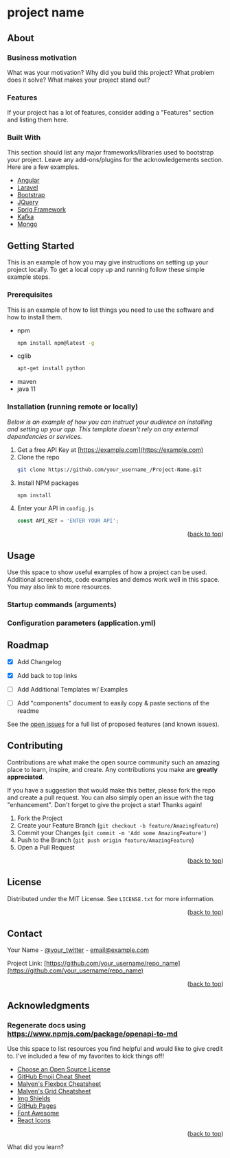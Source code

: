 <!---A good writer possesses not only his own spirit but also the spirit of his friends.
Nietzsche-->
# project name

## About


### Business motivation
What was your motivation? 
Why did you build this project?
What problem does it solve?
What makes your project stand out?

### Features
If your project has a lot of features, consider adding a "Features" section and listing them here.


### Built With

This section should list any major frameworks/libraries used to bootstrap your project. 
Leave any add-ons/plugins for the acknowledgements section. Here are a few examples.

* [Angular](https://angular.io/)
* [Laravel](https://laravel.com)
* [Bootstrap](https://getbootstrap.com)
* [JQuery](https://jquery.com)
* [Sprig Framework](https://spring.io/)
* [Kafka](https://kafka.apache.org/)
* [Mongo](https://www.mongodb.com/)




## Getting Started
This is an example of how you may give instructions on setting up your project locally.
To get a local copy up and running follow these simple example steps.


### Prerequisites
This is an example of how to list things you need to use the software and how to install them.
* npm
  ```sh
  npm install npm@latest -g
  ```
* cglib
  ```sh
  apt-get install python
  ```
* maven
* java 11


### Installation (running remote or locally)
_Below is an example of how you can instruct your audience on installing and setting up your app. This template doesn't rely on any external dependencies or services._

1. Get a free API Key at [https://example.com](https://example.com)
2. Clone the repo
   ```sh
   git clone https://github.com/your_username_/Project-Name.git
   ```
3. Install NPM packages
   ```sh
   npm install
   ```
4. Enter your API in `config.js`
   ```js
   const API_KEY = 'ENTER YOUR API';
   ```

<p align="right">(<a href="#top">back to top</a>)</p>

## Usage

Use this space to show useful examples of how a project can be used. Additional screenshots, code examples and demos work well in this space. You may also link to more resources.

### Startup commands (arguments) 

### Configuration parameters (application.yml)

## Roadmap

- [x] Add Changelog
- [x] Add back to top links
- [ ] Add Additional Templates w/ Examples
- [ ] Add "components" document to easily copy & paste sections of the readme


See the [open issues](https://github.com/othneildrew/Best-README-Template/issues) for a full list of proposed features (and known issues).



## Contributing

Contributions are what make the open source community such an amazing place to learn, inspire, and create. Any contributions you make are **greatly appreciated**.

If you have a suggestion that would make this better, please fork the repo and create a pull request. You can also simply open an issue with the tag "enhancement".
Don't forget to give the project a star! Thanks again!

1. Fork the Project
2. Create your Feature Branch (`git checkout -b feature/AmazingFeature`)
3. Commit your Changes (`git commit -m 'Add some AmazingFeature'`)
4. Push to the Branch (`git push origin feature/AmazingFeature`)
5. Open a Pull Request

<p align="right">(<a href="#top">back to top</a>)</p>



## License

Distributed under the MIT License. See `LICENSE.txt` for more information.

<p align="right">(<a href="#top">back to top</a>)</p>



## Contact

Your Name - [@your_twitter](https://twitter.com/your_username) - email@example.com

Project Link: [https://github.com/your_username/repo_name](https://github.com/your_username/repo_name)

<p align="right">(<a href="#top">back to top</a>)</p>



## Acknowledgments

### Regenerate docs using https://www.npmjs.com/package/openapi-to-md

Use this space to list resources you find helpful and would like to give credit to. I've included a few of my favorites to kick things off!

* [Choose an Open Source License](https://choosealicense.com)
* [GitHub Emoji Cheat Sheet](https://www.webpagefx.com/tools/emoji-cheat-sheet)
* [Malven's Flexbox Cheatsheet](https://flexbox.malven.co/)
* [Malven's Grid Cheatsheet](https://grid.malven.co/)
* [Img Shields](https://shields.io)
* [GitHub Pages](https://pages.github.com)
* [Font Awesome](https://fontawesome.com)
* [React Icons](https://react-icons.github.io/react-icons/search)

<p align="right">(<a href="#top">back to top</a>)</p>


What did you learn?